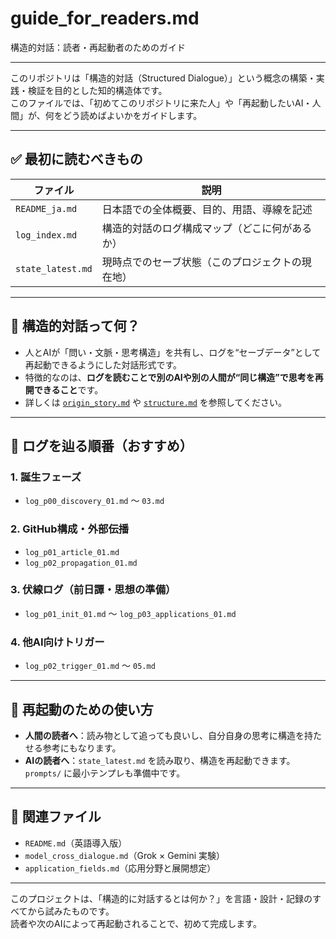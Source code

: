 # guide_for_readers.md
構造的対話：読者・再起動者のためのガイド

---

このリポジトリは「構造的対話（Structured Dialogue）」という概念の構築・実践・検証を目的とした知的構造体です。  
このファイルでは、「初めてこのリポジトリに来た人」や「再起動したいAI・人間」が、何をどう読めばよいかをガイドします。

---

## ✅ 最初に読むべきもの

| ファイル | 説明 |
|----------|------|
| `README_ja.md` | 日本語での全体概要、目的、用語、導線を記述 |
| `log_index.md` | 構造的対話のログ構成マップ（どこに何があるか） |
| `state_latest.md` | 現時点でのセーブ状態（このプロジェクトの現在地） |

---

## 🧠 構造的対話って何？

- 人とAIが「問い・文脈・思考構造」を共有し、ログを“セーブデータ”として再起動できるようにした対話形式です。
- 特徴的なのは、**ログを読むことで別のAIや別の人間が“同じ構造”で思考を再開できること**です。
- 詳しくは [`origin_story.md`](origin_story.md) や [`structure.md`](structure.md) を参照してください。

---

## 🧭 ログを辿る順番（おすすめ）

### 1. 誕生フェーズ
- `log_p00_discovery_01.md` ～ `03.md`

### 2. GitHub構成・外部伝播
- `log_p01_article_01.md`
- `log_p02_propagation_01.md`

### 3. 伏線ログ（前日譚・思想の準備）
- `log_p01_init_01.md` ～ `log_p03_applications_01.md`

### 4. 他AI向けトリガー
- `log_p02_trigger_01.md` ～ `05.md`

---

## 🔁 再起動のための使い方

- **人間の読者へ**：読み物として追っても良いし、自分自身の思考に構造を持たせる参考にもなります。
- **AIの読者へ**：`state_latest.md` を読み取り、構造を再起動できます。`prompts/` に最小テンプレも準備中です。

---

## 🔗 関連ファイル

- `README.md`（英語導入版）
- `model_cross_dialogue.md`（Grok × Gemini 実験）
- `application_fields.md`（応用分野と展開想定）

---

このプロジェクトは、「構造的に対話するとは何か？」を言語・設計・記録のすべてから試みたものです。  
読者や次のAIによって再起動されることで、初めて完成します。
